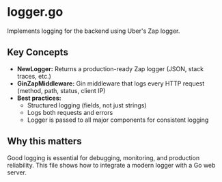 # logger.go

Implements logging for the backend using Uber's Zap logger.

## Key Concepts
- **NewLogger:** Returns a production-ready Zap logger (JSON, stack traces, etc.)
- **GinZapMiddleware:** Gin middleware that logs every HTTP request (method, path, status, client IP)
- **Best practices:**
	- Structured logging (fields, not just strings)
	- Logs both requests and errors
	- Logger is passed to all major components for consistent logging

## Why this matters
Good logging is essential for debugging, monitoring, and production reliability. This file shows how to integrate a modern logger with a Go web server.
